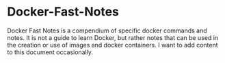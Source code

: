 # Docker-Fast-Notes
Docker Fast Notes is a compendium of specific docker commands and notes. It is not a guide to learn Docker, but rather notes that can be used in the creation or use of images and docker containers. I want to add content to this document occasionally.
